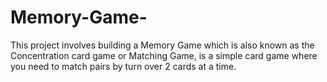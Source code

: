 # Memory-Game-
This project involves building a Memory Game which is also known as the Concentration card game or Matching Game, is a simple card game where you need to match pairs by turn over 2 cards at a time.
